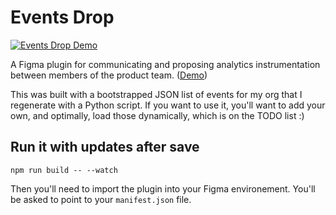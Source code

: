 # Events Drop

[![Events Drop Demo](demo.gif)](https://www.loom.com/share/f887e4d6b7da4e0a8d92f83403c48d90)

A Figma plugin for communicating and proposing analytics instrumentation between members of the product team. ([Demo](https://www.loom.com/share/f887e4d6b7da4e0a8d92f83403c48d90))

This was built with a bootstrapped JSON list of events for my org that I regenerate with a Python script. If you want to use it, you'll want to add your own, and optimally, load those dynamically, which is on the TODO list :)

## Run it with updates after save

```npm run build -- --watch```

Then you'll need to import the plugin into your Figma environement. You'll be asked to point to your `manifest.json` file.